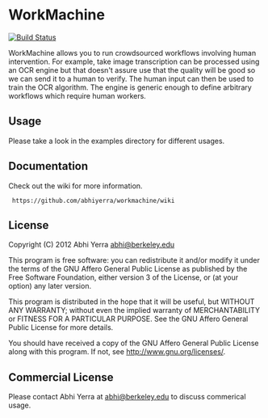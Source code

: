 # WorkMachine

[![Build Status](https://travis-ci.org/abhiyerra/workmachine.png?branch=master)](https://travis-ci.org/abhiyerra/workmachine)

WorkMachine allows you to run crowdsourced workflows involving human
intervention. For example, take image transcription can be processed
using an OCR engine but that doesn't assure use that the quality will
be good so we can send it to a human to verify. The human input can
then be used to train the OCR algorithm. The engine is generic enough
to define arbitrary workflows which require human workers.

## Usage

Please take a look in the examples directory for different usages.

## Documentation

Check out the wiki for more information.

     https://github.com/abhiyerra/workmachine/wiki

## License

Copyright (C) 2012 Abhi Yerra <abhi@berkeley.edu>

This program is free software: you can redistribute it and/or modify
it under the terms of the GNU Affero General Public License as
published by the Free Software Foundation, either version 3 of the
License, or (at your option) any later version.

This program is distributed in the hope that it will be useful,
but WITHOUT ANY WARRANTY; without even the implied warranty of
MERCHANTABILITY or FITNESS FOR A PARTICULAR PURPOSE.  See the
GNU Affero General Public License for more details.

You should have received a copy of the GNU Affero General Public License
along with this program.  If not, see <http://www.gnu.org/licenses/>.

## Commercial License

Please contact Abhi Yerra at abhi@berkeley.edu to discuss commerical
usage.
